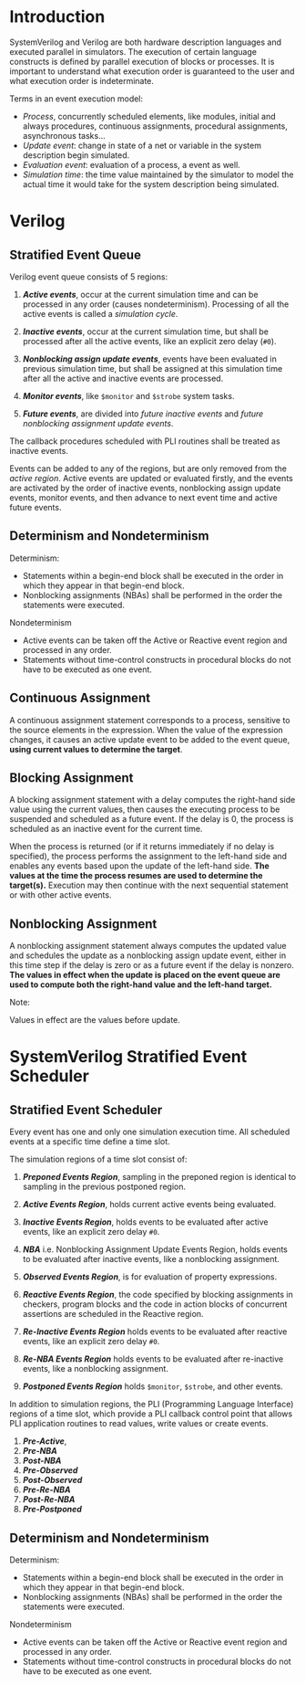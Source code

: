 # Introduction

SystemVerilog and Verilog are both hardware description languages and executed parallel in simulators.
The execution of certain language constructs is defined by parallel execution of blocks or processes.
It is important to understand what execution order is guaranteed to the user and what execution order is indeterminate.

Terms in an event execution model:

- *Process*, concurrently scheduled elements, like modules, initial and always procedures,
continuous assignments, procedural assignments, asynchronous tasks...
- *Update event*: change in state of a net or variable in the system description begin simulated.
- *Evaluation event*: evaluation of a process, a event as well.
- *Simulation time*: the time value maintained by the simulator to model the actual time it would take for the system description being simulated.


# Verilog


## Stratified Event Queue

Verilog event queue consists of 5 regions:

1. ***Active events***,
occur at the current simulation time and can be processed in any order (causes nondeterminism).
Processing of all the active events is called a *simulation cycle*.

2. ***Inactive events***,
occur at the current simulation time,
but shall be processed after all the active events,
like an explicit zero delay (`#0`).

3. ***Nonblocking assign update events***,
events have been evaluated in previous simulation time,
but shall be assigned at this simulation time after all the active and inactive events are processed.

4. ***Monitor events***,
like `$monitor` and `$strobe` system tasks.

5. ***Future events***,
are divided into *future inactive events* and *future nonblocking assignment update events*.

The callback procedures scheduled with PLI routines shall be treated as inactive events.

Events can be added to any of the regions,
but are only removed from the *active region*.
Active events are updated or evaluated firstly,
and the events are activated by the order of inactive events,
nonblocking assign update events, monitor events,
and then advance to next event time and active future events.


## Determinism and Nondeterminism

Determinism:
- Statements within a begin-end block shall be executed in the order in which they appear in that begin-end block.
- Nonblocking assignments (NBAs) shall be performed in the order the statements were executed.

Nondeterminism
- Active events can be taken off the Active or Reactive event region and processed in any order.
- Statements without time-control constructs in procedural blocks do not have to be executed as one event.


## Continuous Assignment

A continuous assignment statement corresponds to a process,
sensitive to the source elements in the expression.
When the value of the expression changes,
it causes an active update event to be added to the event queue,
**using current values to determine the target**.


## Blocking Assignment

A blocking assignment statement with a delay computes the right-hand side value using the current values,
then causes the executing process to be suspended and scheduled as a future event.
If the delay is 0, the process is scheduled as an inactive event for the current time.

When the process is returned (or if it returns immediately if no delay is specified),
the process performs the assignment to the left-hand side and enables any events based upon the update of the left-hand side.
**The values at the time the process resumes are used to determine the target(s).**
Execution may then continue with the next sequential statement or with other active events.


## Nonblocking Assignment

A nonblocking assignment statement always computes the updated value and schedules the update as a nonblocking assign update event,
either in this time step if the delay is zero or as a future event if the delay is nonzero.
**The values in effect when the update is placed on the event queue are used to compute both the right-hand value and the left-hand target.**

Note:

Values in effect are the values before update.


# SystemVerilog Stratified Event Scheduler


## Stratified Event Scheduler

Every event has one and only one simulation execution time.
All scheduled events at a specific time define a time slot.


The simulation regions of a time slot consist of:

1. ***Preponed Events Region***,
sampling in the preponed region is identical to sampling in the previous postponed region.

2. ***Active Events Region***,
holds current active events being evaluated.

3. ***Inactive Events Region***,
holds events to be evaluated after active events,
like an explicit zero delay `#0`.

4. ***NBA***
i.e. Nonblocking Assignment Update Events Region,
holds events to be evaluated after inactive events,
like a nonblocking assignment.

5. ***Observed Events Region***,
is for evaluation of property expressions.

6. ***Reactive Events Region***,
the code specified by blocking assignments in checkers, program blocks
and the code in action blocks of concurrent assertions are scheduled in the Reactive region.

7. ***Re-Inactive Events Region***
holds events to be evaluated after reactive events,
like an explicit zero delay `#0`.

8. ***Re-NBA Events Region***
holds events to be evaluated after re-inactive events,
like a nonblocking assignment.

9. ***Postponed Events Region***
holds `$monitor`, `$strobe`, and other events.

In addition to simulation regions,
the PLI (Programming Language Interface) regions of a time slot,
which provide a PLI callback control point
that allows PLI application routines to read values, write values or create events.

1. ***Pre-Active***,
2. ***Pre-NBA***
3. ***Post-NBA***
4. ***Pre-Observed***
5. ***Post-Observed***
6. ***Pre-Re-NBA***
7. ***Post-Re-NBA***
8. ***Pre-Postponed***


## Determinism and Nondeterminism

Determinism:
- Statements within a begin-end block shall be executed in the order in which they appear in that begin-end block.
- Nonblocking assignments (NBAs) shall be performed in the order the statements were executed.

Nondeterminism
- Active events can be taken off the Active or Reactive event region and processed in any order.
- Statements without time-control constructs in procedural blocks do not have to be executed as one event.


